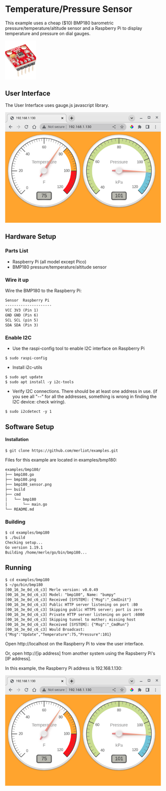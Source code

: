 # Temperature/Pressure Sensor

This example uses a cheap ($10) BMP180 barometric pressure/temperature/altitude sensor and a Raspberry Pi  to display temperature and pressure on dial gauges.

<img src="doc/bmp180_sensor.png" width=100>

## User Interface
The User Interface uses gauge.js javascript library.

![UI](doc/bmp180.png)

## Hardware Setup
### Parts List
* Raspberry Pi (all model except Pico)
* BMP180  pressure/temperature/altitude sensor

### Wire it up
Wire the BMP180 to the Raspberry Pi:

```
Sensor	Raspberry Pi
---------------------
VCC	3V3 (Pin 1)
GND	GND (Pin 6)
SCL	SCL (pin 5)
SDA	SDA (Pin 3)
```

### Enable I2C
* Use the raspi-config tool to enable  I2C interface on Raspberry Pi
```
$ sudo raspi-config
```
* Install i2c-utils
```
$ sudo apt update
$ sudo apt install -y i2c-tools
```
* Verify I2C connections.  There should be at least one address in use.  (if you see all "--" for all the addresses, something is wrong in finding the I2C device: check wiring).
```
$ sudo i2cdetect -y 1
```

## Software Setup

#### Installation
```
$ git clone https://github.com/merliot/examples.git
```

Files for this example are located in examples/bmp180:
```
examples/bmp180/
├── bmp180.go
├── bmp180.png
├── bmp180_sensor.png
├── build
├── cmd
│   └── bmp180
│       └── main.go
└── README.md
```

### Building
```
$ cd examples/bmp180
$ ./build
Checking setup...
Go version 1.19.1
Building /home/merle/go/bin/bmp180...
```

## Running
```
$ cd examples/bmp180
$ ~/go/bin/bmp180
[00_16_3e_0d_c6_c3] Merle version: v0.0.49
[00_16_3e_0d_c6_c3] Model: "bmp180", Name: "bumpy"
[00_16_3e_0d_c6_c3] Received [SYSTEM]: {"Msg":"_CmdInit"}
[00_16_3e_0d_c6_c3] Public HTTP server listening on port :80
[00_16_3e_0d_c6_c3] Skipping public HTTPS server; port is zero
[00_16_3e_0d_c6_c3] Private HTTP server listening on port :6000
[00_16_3e_0d_c6_c3] Skipping tunnel to mother; missing host
[00_16_3e_0d_c6_c3] Received [SYSTEM]: {"Msg":"_CmdRun"}
[00_16_3e_0d_c6_c3] Would Broadcast: {"Msg":"Update","Temperature":75,"Pressure":101}
```

Open http://localhost on the Raspberry Pi to view the user interface.

Or, open http://[ip address] from another system using the Rapsberry Pi's [IP address].

In this example, the Raspberry Pi address is 192.168.1.130:
  
![UI](bmp180.png)
